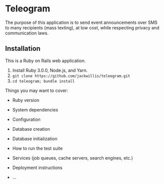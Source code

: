 # Teleogram

The purpose of this application is to send event announcements over SMS
to many recipients (mass texting), at low cost,
while respecting privacy and communication laws.

## Installation

This is a Ruby on Rails web application.

1. Install Ruby 3.0.0, Node.js, and Yarn.
2. `git clone https://github.com/jackwillis/teleogram.git`
3. `cd teleogram; bundle install`

Things you may want to cover:

* Ruby version

* System dependencies

* Configuration

* Database creation

* Database initialization

* How to run the test suite

* Services (job queues, cache servers, search engines, etc.)

* Deployment instructions

* ...
